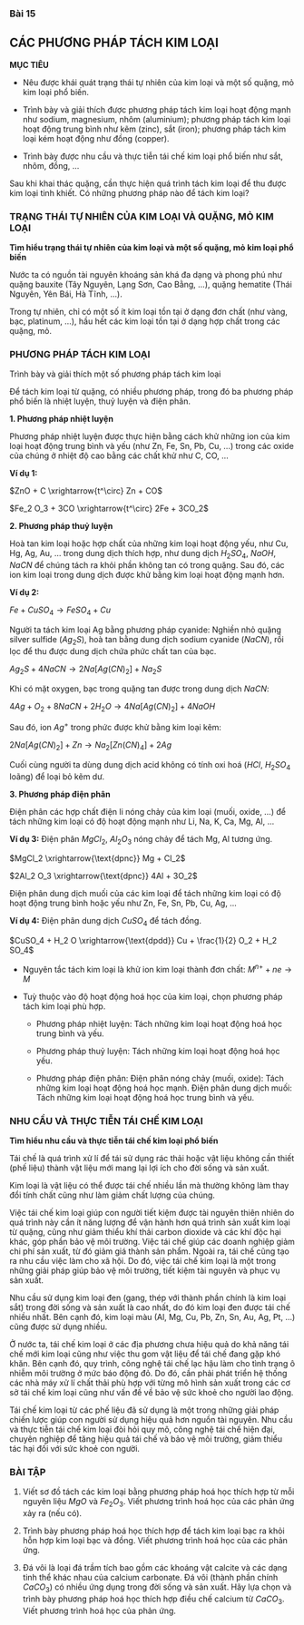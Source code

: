 ### Bài 15

## CÁC PHƯƠNG PHÁP TÁCH KIM LOẠI

**MỤC TIÊU**

- Nêu được khái quát trạng thái tự nhiên của kim loại và một số quặng, mỏ kim loại phổ biến.

- Trình bày và giải thích được phương pháp tách kim loại hoạt động mạnh như sodium, magnesium, nhôm (aluminium); phương pháp tách kim loại hoạt động trung bình như kẽm (zinc), sắt (iron); phương pháp tách kim loại kém hoạt động như đồng (copper).

- Trình bày được nhu cầu và thực tiễn tái chế kim loại phổ biến như sắt, nhôm, đồng, …

Sau khi khai thác quặng, cần thực hiện quá trình tách kim loại để thu được kim loại tinh khiết. Có những phương pháp nào để tách kim loại?

### TRẠNG THÁI TỰ NHIÊN CỦA KIM LOẠI VÀ QUẶNG, MỎ KIM LOẠI

**Tìm hiểu trạng thái tự nhiên của kim loại và một số quặng, mỏ kim loại phổ biến**

Nước ta có nguồn tài nguyên khoáng sản khá đa dạng và phong phú như quặng bauxite (Tây Nguyên, Lạng Sơn, Cao Bằng, …), quặng hematite (Thái Nguyên, Yên Bái, Hà Tĩnh, …).

Trong tự nhiên, chỉ có một số ít kim loại tồn tại ở dạng đơn chất (như vàng, bạc, platinum, …), hầu hết các kim loại tồn tại ở dạng hợp chất trong các quặng, mỏ.

### PHƯƠNG PHÁP TÁCH KIM LOẠI

Trình bày và giải thích một số phương pháp tách kim loại

Để tách kim loại từ quặng, có nhiều phương pháp, trong đó ba phương pháp phổ biến là nhiệt luyện, thuỷ luyện và điện phân.

**1. Phương pháp nhiệt luyện**

Phương pháp nhiệt luyện được thực hiện bằng cách khử những ion của kim loại hoạt động trung bình và yếu (như Zn, Fe, Sn, Pb, Cu, …) trong các oxide của chúng ở nhiệt độ cao bằng các chất khử như C, CO, …

**Ví dụ 1:**

$ZnO + C \xrightarrow{t^\circ} Zn + CO$

$Fe_2 O_3 + 3CO \xrightarrow{t^\circ} 2Fe + 3CO_2$

**2. Phương pháp thuỷ luyện**

Hoà tan kim loại hoặc hợp chất của những kim loại hoạt động yếu, như Cu, Hg, Ag, Au, … trong dung dịch thích hợp, như dung dịch $H_2 SO_4$, $NaOH$, $NaCN$ để chúng tách ra khỏi phần không tan có trong quặng. Sau đó, các ion kim loại trong dung dịch được khử bằng kim loại hoạt động mạnh hơn.

**Ví dụ 2:**

$Fe + CuSO_4 \longrightarrow FeSO_4 + Cu$

Người ta tách kim loại Ag bằng phương pháp cyanide: Nghiền nhỏ quặng silver sulfide ($Ag_2 S$), hoà tan bằng dung dịch sodium cyanide ($NaCN$), rồi lọc để thu được dung dịch chứa phức chất tan của bạc.

$Ag_2 S + 4NaCN \longrightarrow 2Na[Ag(CN)_2 ] + Na_2 S$

Khi có mặt oxygen, bạc trong quặng tan được trong dung dịch $NaCN$:

$4Ag + O_2 + 8NaCN + 2H_2 O \longrightarrow 4Na[Ag(CN)_2 ] + 4NaOH$

Sau đó, ion $Ag^+$ trong phức được khử bằng kim loại kẽm:

$2Na[Ag(CN)_2 ] + Zn \longrightarrow Na_2 [Zn(CN)_4 ] + 2Ag$

Cuối cùng người ta dùng dung dịch acid không có tính oxi hoá ($HCl$, $H_2 SO_4$ loãng) để loại bỏ kẽm dư.

**3. Phương pháp điện phân**

Điện phân các hợp chất điện li nóng chảy của kim loại (muối, oxide, …) để tách những kim loại có độ hoạt động mạnh như Li, Na, K, Ca, Mg, Al, …

**Ví dụ 3:** Điện phân $MgCl_2$, $Al_2 O_3$ nóng chảy để tách Mg, Al tương ứng.

$MgCl_2 \xrightarrow{\text{dpnc}} Mg + Cl_2$

$2Al_2 O_3 \xrightarrow{\text{dpnc}} 4Al + 3O_2$

Điện phân dung dịch muối của các kim loại để tách những kim loại có độ hoạt động trung bình hoặc yếu như Zn, Fe, Sn, Pb, Cu, Ag, …

**Ví dụ 4:** Điện phân dung dịch $CuSO_4$ để tách đồng.

$CuSO_4 + H_2 O \xrightarrow{\text{dpdd}} Cu + \frac{1}{2} O_2 + H_2 SO_4$

- Nguyên tắc tách kim loại là khử ion kim loại thành đơn chất:
    $M^{n+} + ne \longrightarrow M$

- Tuỳ thuộc vào độ hoạt động hoá học của kim loại, chọn phương pháp tách kim loại phù hợp.

    - Phương pháp nhiệt luyện: Tách những kim loại hoạt động hoá học trung bình và yếu.

    - Phương pháp thuỷ luyện: Tách những kim loại hoạt động hoá học yếu.

    - Phương pháp điện phân:
        Điện phân nóng chảy (muối, oxide): Tách những kim loại hoạt động hoá học mạnh.
        Điện phân dung dịch muối: Tách những kim loại hoạt động hoá học trung bình và yếu.

### NHU CẦU VÀ THỰC TIỄN TÁI CHẾ KIM LOẠI

**Tìm hiểu nhu cầu và thực tiễn tái chế kim loại phổ biến**

Tái chế là quá trình xử lí để tái sử dụng rác thải hoặc vật liệu không cần thiết (phế liệu) thành vật liệu mới mang lại lợi ích cho đời sống và sản xuất.

Kim loại là vật liệu có thể được tái chế nhiều lần mà thường không làm thay đổi tính chất cũng như làm giảm chất lượng của chúng.

Việc tái chế kim loại giúp con người tiết kiệm được tài nguyên thiên nhiên do quá trình này cần ít năng lượng để vận hành hơn quá trình sản xuất kim loại từ quặng, cũng như giảm thiểu khí thải carbon dioxide và các khí độc hại khác, góp phần bảo vệ môi trường. Việc tái chế giúp các doanh nghiệp giảm chi phí sản xuất, từ đó giảm giá thành sản phẩm. Ngoài ra, tái chế cũng tạo ra nhu cầu việc làm cho xã hội. Do đó, việc tái chế kim loại là một trong những giải pháp giúp bảo vệ môi trường, tiết kiệm tài nguyên và phục vụ sản xuất.

Nhu cầu sử dụng kim loại đen (gang, thép với thành phần chính là kim loại sắt) trong đời sống và sản xuất là cao nhất, do đó kim loại đen được tái chế nhiều nhất. Bên cạnh đó, kim loại màu (Al, Mg, Cu, Pb, Zn, Sn, Au, Ag, Pt, …) cũng được sử dụng nhiều.

Ở nước ta, tái chế kim loại ở các địa phương chưa hiệu quả do khả năng tái chế mới kim loại cũng như việc thu gom vật liệu để tái chế đang gặp khó khăn. Bên cạnh đó, quy trình, công nghệ tái chế lạc hậu làm cho tình trạng ô nhiễm môi trường ở mức báo động đỏ. Do đó, cần phải phát triển hệ thống các nhà máy xử lí chất thải phù hợp với từng mô hình sản xuất trong các cơ sở tái chế kim loại cũng như vấn đề về bảo vệ sức khoẻ cho người lao động.

Tái chế kim loại từ các phế liệu đã sử dụng là một trong những giải pháp chiến lược giúp con người sử dụng hiệu quả hơn nguồn tài nguyên. Nhu cầu và thực tiễn tái chế kim loại đòi hỏi quy mô, công nghệ tái chế hiện đại, chuyên nghiệp để tăng hiệu quả tái chế và bảo vệ môi trường, giảm thiểu tác hại đối với sức khoẻ con người.

### BÀI TẬP

1. Viết sơ đồ tách các kim loại bằng phương pháp hoá học thích hợp từ mỗi nguyên liệu $MgO$ và $Fe_2 O_3$. Viết phương trình hoá học của các phản ứng xảy ra (nếu có).

2. Trình bày phương pháp hoá học thích hợp để tách kim loại bạc ra khỏi hỗn hợp kim loại bạc và đồng. Viết phương trình hoá học của các phản ứng.

3. Đá vôi là loại đá trầm tích bao gồm các khoáng vật calcite và các dạng tinh thể khác nhau của calcium carbonate. Đá vôi (thành phần chính $CaCO_3$) có nhiều ứng dụng trong đời sống và sản xuất. Hãy lựa chọn và trình bày phương pháp hoá học thích hợp điều chế calcium từ $CaCO_3$. Viết phương trình hoá học của phản ứng.
